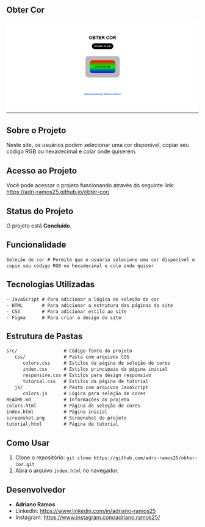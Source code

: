 ## Obter Cor

![Imagens do projeto](https://github.com/adri-ramos25/obter-cor/raw/main/screenshot.png)



## Sobre o Projeto

Neste site, os usuários podem selecionar uma cor disponível, copiar seu código RGB ou hexadecimal e colar onde quiserem.



## Acesso ao Projeto

Você pode acessar o projeto funcionando através do seguinte link: https://adri-ramos25.github.io/obter-cor/


## Status do Projeto

O projeto está **Concluído**.



## Funcionalidade

```plaintext
Seleção de cor # Permite que o usuário selecione uma cor disponível e copie seu código RGB ou hexadecimal e cole onde quiser
```



## Tecnologias Utilizadas

```plaintext
- JavaScript # Para adicionar a lógica de seleção de cor
- HTML       # Para adicionar a estrutura das páginas do site
- CSS        # Para adicionar estilo ao site
- Figma      # Para criar o design do site
```



## Estrutura de Pastas

```plaintext
src/                 # Código-fonte do projeto
   css/              # Pasta com arquivos CSS
      colors.css     # Estilos da página de seleção de cores
      index.css      # Estilos principais da página inicial
      responsive.css # Estilos para design responsivo
      tutorial.css   # Estilos da página de tutorial
   js/               # Pasta com arquivos JavaScript
      colors.js      # Lógica para seleção de cores
README.md            # Informações do projeto
colors.html          # Página de seleção de cores
index.html           # Página inicial
screenshot.png       # Screenshot do projeto
tutorial.html        # Página de tutorial
```



## Como Usar

1. Clone o repositório: `git clone https://github.com/adri-ramos25/obter-cor.git`
2. Abra o arquivo `index.html` no navegador.



## Desenvolvedor

- **Adriano Ramos**
- LinkedIn: https://www.linkedin.com/in/adriano-ramos25
- Instagram: https://www.instagram.com/adriano.ramos25/

